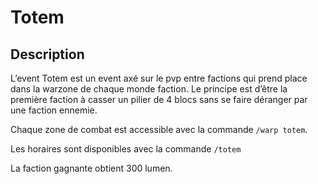 # Totem

## Description

L’event Totem est un event axé sur le pvp entre factions qui prend place dans la warzone de chaque monde faction. Le principe est d’être la première faction à casser un pilier de 4 blocs sans se faire déranger par une faction ennemie.

Chaque zone de combat est accessible avec la commande `/warp totem`.

Les horaires sont disponibles avec la commande `/totem`

La faction gagnante obtient 300 lumen.
